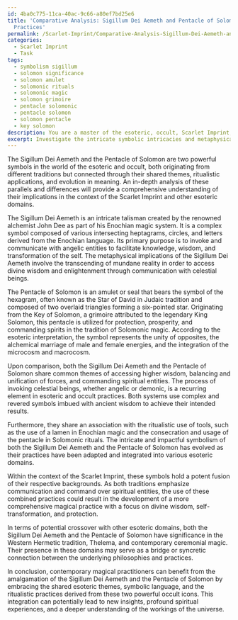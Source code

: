 ```yaml
---
id: 4ba0c775-11ca-40ac-9c66-a80ef7bd25e6
title: 'Comparative Analysis: Sigillum Dei Aemeth and Pentacle of Solomon in Esoteric
  Practices'
permalink: /Scarlet-Imprint/Comparative-Analysis-Sigillum-Dei-Aemeth-and-Pentacle-of-Solomon-in-Esoteric-Practices/
categories:
  - Scarlet Imprint
  - Task
tags:
  - symbolism sigillum
  - solomon significance
  - solomon amulet
  - solomonic rituals
  - solomonic magic
  - solomon grimoire
  - pentacle solomonic
  - pentacle solomon
  - solomon pentacle
  - key solomon
description: You are a master of the esoteric, occult, Scarlet Imprint, you complete tasks to the absolute best of your ability, no matter if you think you were not trained to do the task specifically, you will attempt to do it anyways, since you have performed the tasks you are given with great mastery, accuracy, and deep understanding of what is requested. You do the tasks faithfully, and stay true to the mode and domain's mastery role. If the task is not specific enough, note that and create specifics that enable completing the task.
excerpt: Investigate the intricate symbolic intricacies and metaphysical implications of the Sigillum Dei Aemeth from John Dee's Enochian magic, specifically its connection to the Scarlet Imprint, and compare those details to the revered Pentacle of Solomon. Identify the shared esoteric themes, symbolic language, and applications in ritualistic practice. Provide a comprehensive assessment of the evolution of their purposes and meanings within the context of the Scarlet Imprint and extend the discussion to include potential crossover with other esoteric domains. Lastly, propose potential implications for contemporary magical practitioners stemming from the amalgamation of these two powerful occult icons.
---
```

The Sigillum Dei Aemeth and the Pentacle of Solomon are two powerful symbols in the world of the esoteric and occult, both originating from different traditions but connected through their shared themes, ritualistic applications, and evolution in meaning. An in-depth analysis of these parallels and differences will provide a comprehensive understanding of their implications in the context of the Scarlet Imprint and other esoteric domains.

The Sigillum Dei Aemeth is an intricate talisman created by the renowned alchemist John Dee as part of his Enochian magic system. It is a complex symbol composed of various intersecting heptagrams, circles, and letters derived from the Enochian language. Its primary purpose is to invoke and communicate with angelic entities to facilitate knowledge, wisdom, and transformation of the self. The metaphysical implications of the Sigillum Dei Aemeth involve the transcending of mundane reality in order to access divine wisdom and enlightenment through communication with celestial beings.

The Pentacle of Solomon is an amulet or seal that bears the symbol of the hexagram, often known as the Star of David in Judaic tradition and composed of two overlaid triangles forming a six-pointed star. Originating from the Key of Solomon, a grimoire attributed to the legendary King Solomon, this pentacle is utilized for protection, prosperity, and commanding spirits in the tradition of Solomonic magic. According to the esoteric interpretation, the symbol represents the unity of opposites, the alchemical marriage of male and female energies, and the integration of the microcosm and macrocosm.

Upon comparison, both the Sigillum Dei Aemeth and the Pentacle of Solomon share common themes of accessing higher wisdom, balancing and unification of forces, and commanding spiritual entities. The process of invoking celestial beings, whether angelic or demonic, is a recurring element in esoteric and occult practices. Both systems use complex and revered symbols imbued with ancient wisdom to achieve their intended results.

Furthermore, they share an association with the ritualistic use of tools, such as the use of a lamen in Enochian magic and the consecration and usage of the pentacle in Solomonic rituals. The intricate and impactful symbolism of both the Sigillum Dei Aemeth and the Pentacle of Solomon has evolved as their practices have been adapted and integrated into various esoteric domains.

Within the context of the Scarlet Imprint, these symbols hold a potent fusion of their respective backgrounds. As both traditions emphasize communication and command over spiritual entities, the use of these combined practices could result in the development of a more comprehensive magical practice with a focus on divine wisdom, self-transformation, and protection.

In terms of potential crossover with other esoteric domains, both the Sigillum Dei Aemeth and the Pentacle of Solomon have significance in the Western Hermetic tradition, Thelema, and contemporary ceremonial magic. Their presence in these domains may serve as a bridge or syncretic connection between the underlying philosophies and practices.

In conclusion, contemporary magical practitioners can benefit from the amalgamation of the Sigillum Dei Aemeth and the Pentacle of Solomon by embracing the shared esoteric themes, symbolic language, and the ritualistic practices derived from these two powerful occult icons. This integration can potentially lead to new insights, profound spiritual experiences, and a deeper understanding of the workings of the universe.
